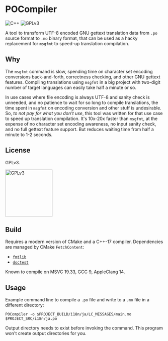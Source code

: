 # POCompiler
![C++](https://img.shields.io/badge/language-C++17-green)
![GPLv3](https://img.shields.io/badge/license-GPLv3-blue)

A tool to transform UTF-8 encoded GNU gettext translation data from `.po` source format to `.mo` binary format, that can
be used as a hacky replacement for `msgfmt` to speed-up translation compilation.

## Why

The `msgfmt` command is slow, spending time on character set encoding conversions back-and-forth, correctness checking, and other GNU gettext features. Compiling translations using `msgfmt` in a big project with two-digit number of target languages can easily take half a minute or so.

In use cases where file encoding is always UTF-8 and sanity check is unneeded, and no patience to wait for so long to compile translations, the time spent in `msgfmt` on encoding conversion and other stuff is undesirable. So, _to not pay for what you don't use_, this tool was written for that use case to speed up translation compilation. It's 10x-20x faster than `msgfmt`, at the expense of no character set encoding awareness, no input sanity check, and no full gettext feature support. But reduces waiting time from half a minute to 1-2 seconds.

## License

GPLv3.

<img src="https://upload.wikimedia.org/wikipedia/commons/9/93/GPLv3_Logo.svg" alt="GPLv3" width="150"/>

## Build

Requires a modern version of CMake and a C++-17 compiler. Dependencies are managed by CMake `FetchContent`:

* [`fmtlib`](https://github.com/fmtlib/fmt)
* [`doctest`](https://github.com/doctest/doctest)

Known to compile on MSVC 19.33, GCC 9, AppleClang 14.

## Usage

Example command line to compile a `.po` file and write to a `.mo` file in a different directory:

```
POCompiler -o $PROJECT_BUILD/i18n/ja/LC_MESSAGES/main.mo $PROJECT_SRC/i18n/ja.po
```

Output directory needs to exist before invoking the command. This program won't create output directories for you.
